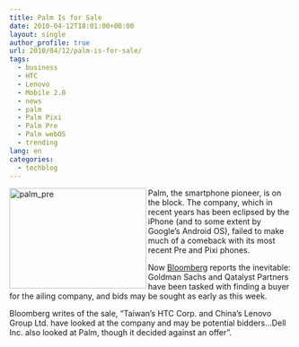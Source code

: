 ```yaml
---
title: Palm Is for Sale
date: 2010-04-12T18:01:00+00:00
layout: single
author_profile: true
url: 2010/04/12/palm-is-for-sale/
tags:
  - business
  - HTC
  - Lenovo
  - Mobile 2.0
  - news
  - palm
  - Palm Pixi
  - Palm Pre
  - Palm webOS
  - trending
lang: en
categories: 
  - techblog
---
```

[<img title="palm_pre" border="0" alt="palm_pre" align="left" src="http://lh4.ggpht.com/_vaUVXcmC3OI/S8NY9iuqUZI/AAAAAAAAB6I/SmTl_QQcK4c/palm_pre_thumb%5B2%5D.jpg?imgmax=800" width="244" height="179" />](http://lh3.ggpht.com/_vaUVXcmC3OI/S8NY7lhF6CI/AAAAAAAAB6E/mV_HiVgWJY4/s1600-h/palm_pre%5B4%5D.jpg) Palm, the smartphone pioneer, is on the block. The company, which in recent years has been eclipsed by the iPhone (and to some extent by Google’s Android OS), failed to make much of a comeback with its most recent Pre and Pixi phones. 

Now [Bloomberg](http://www.bloomberg.com/apps/news?pid=20601087&sid=arvXvuu.DqW4) reports the inevitable: Goldman Sachs and Qatalyst Partners have been tasked with finding a buyer for the ailing company, and bids may be sought as early as this week. 

Bloomberg writes of the sale, “Taiwan’s HTC Corp. and China’s Lenovo Group Ltd. have looked at the company and may be potential bidders…Dell Inc. also looked at Palm, though it decided against an offer”.